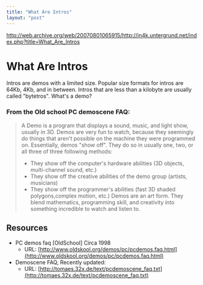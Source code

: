 ```yaml
---
title: "What Are Intros"
layout: "post"
---
```


http://web.archive.org/web/20070801065915/http://in4k.untergrund.net/index.php?title=What_Are_Intros

# What Are Intros
Intros are demos with a limited size. Popular size formats for intros are 64Kb, 4Kb, and in between. Intros that are less than a kilobyte are usually called "bytetros". What's a demo?
### From the Old school PC demoscene FAQ:
> A Demo is a program that displays a sound, music, and light show, usually in 3D. Demos are very fun to watch, because they seemingly do things that aren't possible on the machine they were programmed on.
> Essentially, demos "show off". They do so in usually one, two, or all three of three following methods:
> * They show off the computer's hardware abilities (3D objects, multi-channel sound, etc.)
> * They show off the creative abilities of the demo group (artists, musicians)
> * They show off the programmer's abilities (fast 3D shaded polygons,complex motion, etc.)
> Demos are an art form. They blend mathematics, programming skill, and creativity into something incredible to watch and listen to.

## Resources
* PC demos faq [OldSchool] Circa 1998
    * URL: [http://www.oldskool.org/demos/pc/pcdemos.faq.html](http://www.oldskool.org/demos/pc/pcdemos.faq.html)
* Demoscene FAQ, Recently updated:
    * URL: [http://tomaes.32x.de/text/pcdemoscene_faq.txt](http://tomaes.32x.de/text/pcdemoscene_faq.txt)
